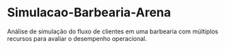 # Simulacao-Barbearia-Arena
Análise de simulação do fluxo de clientes em uma barbearia com múltiplos recursos para avaliar o desempenho operacional.
